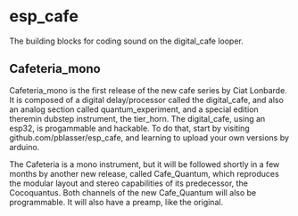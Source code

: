 # esp_cafe
The building blocks for coding sound on the digital_cafe looper.

## Cafeteria_mono
Cafeteria_mono is the first release of the new cafe series by Ciat Lonbarde. It is composed of a digital delay/processor called the digital_cafe, and also an analog section called quantum_experiment, and a special edition theremin dubstep instrument, the tier_horn. The digital_cafe, using an esp32, is progammable and hackable. To do that, start by visiting github.com/pblasser/esp_cafe, and learning to upload your own versions by arduino. 

The Cafeteria is a mono instrument, but it will be followed shortly in a few months by another new release, called Cafe_Quantum, which reproduces the modular layout and stereo capabilities of its predecessor, the Cocoquantus. Both channels of the new Cafe_Quantum will also be programmable. It will also have a preamp, like the original.



